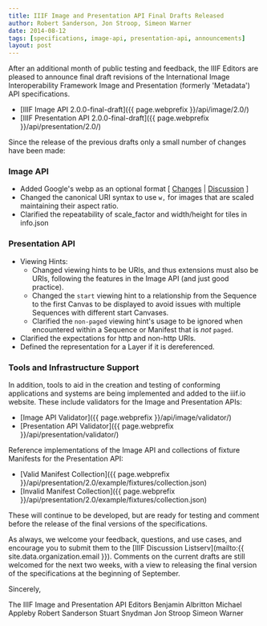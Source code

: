 ```yaml
---
title: IIIF Image and Presentation API Final Drafts Released
author: Robert Sanderson, Jon Stroop, Simeon Warner
date: 2014-08-12
tags: [specifications, image-api, presentation-api, announcements]
layout: post
---
```


After an additional month of public testing and feedback, the IIIF Editors are pleased to announce final draft revisions of the International Image Interoperability Framework Image and Presentation (formerly 'Metadata') API specifications.

 * [IIIF Image API 2.0.0-final-draft]({{ page.webprefix }}/api/image/2.0/)
 * [IIIF Presentation API 2.0.0-final-draft]({{ page.webprefix }}/api/presentation/2.0/)

Since the release of the previous drafts only a small number of changes have been made:

### Image API

 * Added Google's webp as an optional format [ [Changes](https://github.com/IIIF/iiif.io/pull/297) \| [Discussion](https://github.com/IIIF/iiif.io/issues/295) ]
 * Changed the canonical URI syntax to use `w,` for images that are scaled maintaining their aspect ratio.
 * Clarified the repeatability of scale_factor and width/height for tiles in info.json


### Presentation API

 * Viewing Hints:
   * Changed viewing hints to be URIs, and thus extensions must also be URIs, following the features in the Image API (and just good practice).
   * Changed the `start` viewing hint to a relationship from the Sequence to the first Canvas to be displayed to avoid issues with  multiple Sequences with different start Canvases.
   * Clarified the `non-paged` viewing hint's usage to be ignored when encountered within a Sequence or Manifest that is _not_ `paged`.
 * Clarified the expectations for http and non-http URIs.
 * Defined the representation for a Layer if it is dereferenced.


### Tools and Infrastructure Support

In addition, tools to aid in the creation and testing of conforming applications and systems are being implemented and added to the iiif.io website.  These include validators for the Image and Presentation APIs:

 * [Image API Validator]({{ page.webprefix }}/api/image/validator/)
 * [Presentation API Validator]({{ page.webprefix }}/api/presentation/validator/)

Reference implementations of the Image API and collections of fixture Manifests for the Presentation API:

 <!-- * [2.0 Reference Implementation]({{ page.webprefix }}/api/image/2.0/example/reference/67352ccc-d1b0-11e1-89ae-279075081939/) -->
 * [Valid Manifest Collection]({{ page.webprefix }}/api/presentation/2.0/example/fixtures/collection.json)
 * [Invalid Manifest Collection]({{ page.webprefix }}/api/presentation/2.0/example/fixtures/collection.json)

These will continue to be developed, but are ready for testing and comment before the release of the final versions of the specifications.


As always, we welcome your feedback, questions, and use cases, and encourage you to submit them to the [IIIF Discussion Listserv](mailto:{{ site.data.organization.email }}). Comments on the current drafts are still welcomed for the next two weeks, with a view to releasing the final version of the specifications at the beginning of September.


Sincerely,

The IIIF Image and Presentation API Editors
Benjamin Albritton
Michael Appleby
Robert Sanderson
Stuart Snydman
Jon Stroop
Simeon Warner
